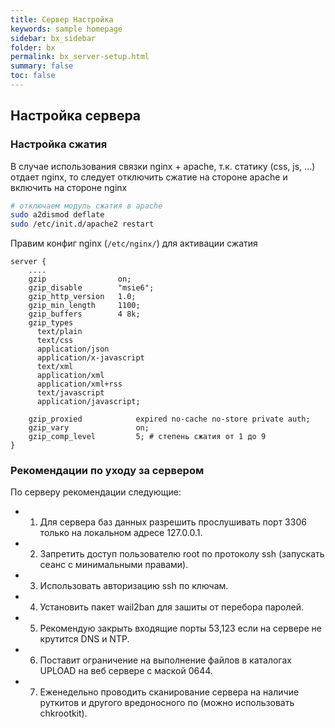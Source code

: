 ```yaml
---
title: Сервер Настройка
keywords: sample homepage
sidebar: bx_sidebar
folder: bx
permalink: bx_server-setup.html
summary: false
toc: false
---
```


## Настройка сервера

### Настройка сжатия

В случае использования связки nginx + apache, т.к. статику (css, js, ...) отдает nginx, то следует отключить сжатие на стороне apache и включить на стороне nginx

```bash
# отключаем модуль сжатия в apache
sudo a2dismod deflate
sudo /etc/init.d/apache2 restart
```
Правим конфиг nginx (```/etc/nginx/```) для активации сжатия

```
server {
    ....
    gzip                on;
    gzip_disable        "msie6";
    gzip_http_version   1.0;
    gzip_min_length     1100;
    gzip_buffers        4 8k;
    gzip_types 
      text/plain 
      text/css 
      application/json 
      application/x-javascript 
      text/xml 
      application/xml 
      application/xml+rss 
      text/javascript 
      application/javascript;
      
    gzip_proxied            expired no-cache no-store private auth;
    gzip_vary               on;
    gzip_comp_level         5; # степень сжатия от 1 до 9
}
```

### Рекомендации по уходу за сервером

По серверу рекомендации следующие:

* 1. Для сервера баз данных разрешить прослушивать порт 3306 только на локальном адресе 127.0.0.1.
* 2. Запретить доступ пользователю root по протоколу ssh (запускать сеанс с минимальными правами).
* 3. Использовать авторизацию ssh по ключам.
* 4. Установить пакет wail2ban   для зашиты от перебора паролей.
* 5. Рекомендую закрыть входящие порты 53,123 если на сервере не крутится DNS и NTP.
* 6. Поставит ограничение на выполнение файлов в каталогах UPLOAD  на веб сервере с маской 0644.
* 7. Еженедельно проводить сканирование сервера на наличие руткитов и другого вредоносного по (можно использовать chkrootkit).
